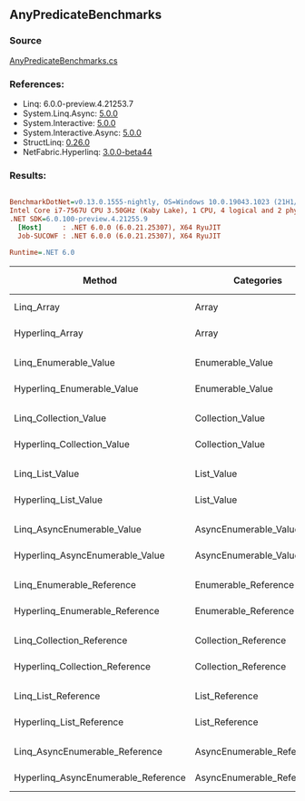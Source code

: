 ﻿## AnyPredicateBenchmarks

### Source
[AnyPredicateBenchmarks.cs](../NetFabric.Hyperlinq.Benchmarks/Benchmarks/AnyPredicateBenchmarks.cs)

### References:
- Linq: 6.0.0-preview.4.21253.7
- System.Linq.Async: [5.0.0](https://www.nuget.org/packages/System.Linq.Async/5.0.0)
- System.Interactive: [5.0.0](https://www.nuget.org/packages/System.Interactive/5.0.0)
- System.Interactive.Async: [5.0.0](https://www.nuget.org/packages/System.Interactive.Async/5.0.0)
- StructLinq: [0.26.0](https://www.nuget.org/packages/StructLinq/0.26.0)
- NetFabric.Hyperlinq: [3.0.0-beta44](https://www.nuget.org/packages/NetFabric.Hyperlinq/3.0.0-beta44)

### Results:
``` ini

BenchmarkDotNet=v0.13.0.1555-nightly, OS=Windows 10.0.19043.1023 (21H1/May2021Update)
Intel Core i7-7567U CPU 3.50GHz (Kaby Lake), 1 CPU, 4 logical and 2 physical cores
.NET SDK=6.0.100-preview.4.21255.9
  [Host]     : .NET 6.0.0 (6.0.21.25307), X64 RyuJIT
  Job-SUCOWF : .NET 6.0.0 (6.0.21.25307), X64 RyuJIT

Runtime=.NET 6.0  

```
|                              Method |                Categories | Count |        Mean |    Error |   StdDev | Ratio |  Gen 0 | Gen 1 | Gen 2 | Allocated |
|------------------------------------ |-------------------------- |------ |------------:|---------:|---------:|------:|-------:|------:|------:|----------:|
|                          Linq_Array |                     Array |   100 |   543.31 ns | 2.697 ns | 2.522 ns |  1.00 | 0.0153 |     - |     - |      32 B |
|                     Hyperlinq_Array |                     Array |   100 |   168.72 ns | 0.710 ns | 0.630 ns |  0.31 |      - |     - |     - |         - |
|                                     |                           |       |             |          |          |       |        |       |       |           |
|               Linq_Enumerable_Value |          Enumerable_Value |   100 |   786.29 ns | 5.005 ns | 4.437 ns |  1.00 | 0.0153 |     - |     - |      32 B |
|          Hyperlinq_Enumerable_Value |          Enumerable_Value |   100 |   252.75 ns | 1.126 ns | 1.053 ns |  0.32 |      - |     - |     - |         - |
|                                     |                           |       |             |          |          |       |        |       |       |           |
|               Linq_Collection_Value |          Collection_Value |   100 |   781.50 ns | 5.224 ns | 4.362 ns |  1.00 | 0.0153 |     - |     - |      32 B |
|          Hyperlinq_Collection_Value |          Collection_Value |   100 |   255.94 ns | 1.076 ns | 1.006 ns |  0.33 |      - |     - |     - |         - |
|                                     |                           |       |             |          |          |       |        |       |       |           |
|                     Linq_List_Value |                List_Value |   100 |   781.62 ns | 6.332 ns | 5.287 ns |  1.00 | 0.0153 |     - |     - |      32 B |
|                Hyperlinq_List_Value |                List_Value |   100 |   782.55 ns | 2.793 ns | 2.476 ns |  1.00 | 0.0153 |     - |     - |      32 B |
|                                     |                           |       |             |          |          |       |        |       |       |           |
|          Linq_AsyncEnumerable_Value |     AsyncEnumerable_Value |   100 | 1,715.16 ns | 3.292 ns | 2.918 ns |  1.00 | 0.0153 |     - |     - |      32 B |
|     Hyperlinq_AsyncEnumerable_Value |     AsyncEnumerable_Value |   100 |    76.40 ns | 0.203 ns | 0.180 ns |  0.04 |      - |     - |     - |         - |
|                                     |                           |       |             |          |          |       |        |       |       |           |
|           Linq_Enumerable_Reference |      Enumerable_Reference |   100 |   782.33 ns | 5.113 ns | 4.270 ns |  1.00 | 0.0153 |     - |     - |      32 B |
|      Hyperlinq_Enumerable_Reference |      Enumerable_Reference |   100 |   739.43 ns | 3.734 ns | 3.310 ns |  0.95 | 0.0153 |     - |     - |      32 B |
|                                     |                           |       |             |          |          |       |        |       |       |           |
|           Linq_Collection_Reference |      Collection_Reference |   100 |   732.78 ns | 3.178 ns | 2.654 ns |  1.00 | 0.0153 |     - |     - |      32 B |
|      Hyperlinq_Collection_Reference |      Collection_Reference |   100 |   781.34 ns | 2.436 ns | 2.159 ns |  1.07 | 0.0153 |     - |     - |      32 B |
|                                     |                           |       |             |          |          |       |        |       |       |           |
|                 Linq_List_Reference |            List_Reference |   100 |   734.11 ns | 2.595 ns | 2.300 ns |  1.00 | 0.0153 |     - |     - |      32 B |
|            Hyperlinq_List_Reference |            List_Reference |   100 |   740.49 ns | 3.347 ns | 2.967 ns |  1.01 | 0.0153 |     - |     - |      32 B |
|                                     |                           |       |             |          |          |       |        |       |       |           |
|      Linq_AsyncEnumerable_Reference | AsyncEnumerable_Reference |   100 | 1,716.97 ns | 4.259 ns | 3.776 ns |  1.00 | 0.0153 |     - |     - |      32 B |
| Hyperlinq_AsyncEnumerable_Reference | AsyncEnumerable_Reference |   100 |    77.91 ns | 0.321 ns | 0.284 ns |  0.05 | 0.0153 |     - |     - |      32 B |
